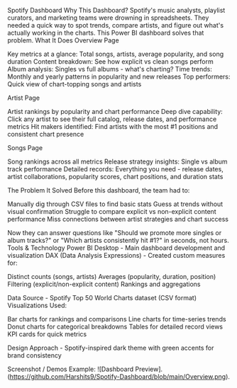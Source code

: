 Spotify Dashboard
Why This Dashboard?
Spotify's music analysts, playlist curators, and marketing teams were drowning in spreadsheets. They needed a quick way to spot trends, compare artists, and figure out what's actually working in the charts.
This Power BI dashboard solves that problem.
What It Does
Overview Page

Key metrics at a glance: Total songs, artists, average popularity, and song duration
Content breakdown: See how explicit vs clean songs perform
Album analysis: Singles vs full albums - what's charting?
Time trends: Monthly and yearly patterns in popularity and new releases
Top performers: Quick view of chart-topping songs and artists

Artist Page

Artist rankings by popularity and chart performance
Deep dive capability: Click any artist to see their full catalog, release dates, and performance metrics
Hit makers identified: Find artists with the most #1 positions and consistent chart presence

Songs Page

Song rankings across all metrics
Release strategy insights: Single vs album track performance
Detailed records: Everything you need - release dates, artist collaborations, popularity scores, chart positions, and duration stats

The Problem It Solved
Before this dashboard, the team had to:

Manually dig through CSV files to find basic stats
Guess at trends without visual confirmation
Struggle to compare explicit vs non-explicit content performance
Miss connections between artist strategies and chart success

Now they can answer questions like "Should we promote more singles or album tracks?" or "Which artists consistently hit #1?" in seconds, not hours.
Tools & Technology
Power BI Desktop - Main dashboard development and visualization
DAX (Data Analysis Expressions) - Created custom measures for:

Distinct counts (songs, artists)
Averages (popularity, duration, position)
Filtering (explicit/non-explicit content)
Rankings and aggregations

Data Source - Spotify Top 50 World Charts dataset (CSV format)
Visualizations Used:

Bar charts for rankings and comparisons
Line charts for time-series trends
Donut charts for categorical breakdowns
Tables for detailed record views
KPI cards for quick metrics

Design Approach - Spotify-inspired dark theme with green accents for brand consistency

Screenshot / Demos
Example: ![Dashboard Preview].(https://github.com/Harshits9/Spotify-Dashboard/blob/main/Overview.png). 



